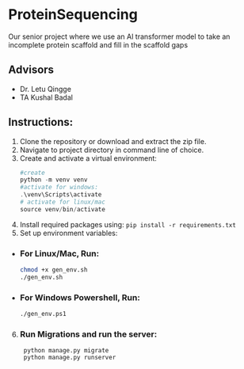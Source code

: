 # ProteinSequencing
Our senior project where we use an AI transformer model to take an incomplete protein scaffold and fill in the scaffold gaps

## Advisors
- Dr. Letu Qingge
- TA Kushal Badal

## Instructions:
1. Clone the repository or download and extract the zip file.
2. Navigate to project directory in command line of choice. 
3. Create and activate a virtual environment:
     ```powershell
     #create
   python -m venv venv
     #activate for windows:
     .\venv\Scripts\activate
     # activate for linux/mac
     source venv/bin/activate 
   ```
5. Install required packages using:
   `pip install -r requirements.txt`
7. Set up environment variables:
  - ### For Linux/Mac, Run:
    ```bash
    chmod +x gen_env.sh
    ./gen_env.sh
    ```
  - ### For Windows Powershell, Run:
    ```bash
    ./gen_env.ps1
    ```
6. ### Run Migrations and run the server:
        python manage.py migrate
        python manage.py runserver

